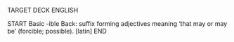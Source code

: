 TARGET DECK
ENGLISH

START
Basic
-ible
Back: suffix forming adjectives meaning ‘that may or may be’ (forcible; possible). [latin]
END
